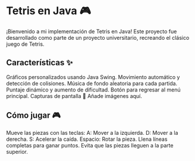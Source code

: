 <h1>Tetris en Java 🎮</h1>
¡Bienvenido a mi implementación de Tetris en Java! Este proyecto fue desarrollado como parte de un proyecto universitario, recreando el clásico juego de Tetris.

<h2>Características ✨</h2>
Gráficos personalizados usando Java Swing.
Movimiento automático y detección de colisiones.
Música de fondo aleatoria para cada partida.
Puntaje dinámico y aumento de dificultad.
Botón para regresar al menú principal.
Capturas de pantalla 📸
Añade imágenes aquí.

<h2>Cómo jugar 🎮</h2>
Mueve las piezas con las teclas:
A: Mover a la izquierda.
D: Mover a la derecha.
S: Acelerar la caída.
Espacio: Rotar la pieza.
Llena líneas completas para ganar puntos.
Evita que las piezas lleguen a la parte superior.
